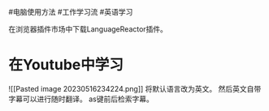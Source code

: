 #电脑使用方法 #工作学习流 #英语学习

在浏览器插件市场中下载LanguageReactor插件。

# 在Youtube中学习
![[Pasted image 20230516234224.png]]
将默认语言改为英文。
然后英文自带字幕可以进行随时翻译。
as键前后检索字幕。
